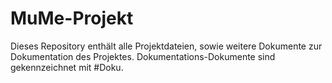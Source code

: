 # MuMe-Projekt

Dieses Repository enthält alle Projektdateien, sowie weitere Dokumente zur Dokumentation des Projektes.
Dokumentations-Dokumente sind gekennzeichnet mit #Doku.
